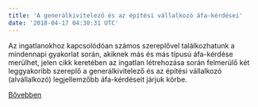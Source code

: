 ```yaml
---
title: 'A generálkivitelező és az építési vállalkozó áfa-kérdései'
date: '2018-04-17 04:30:31 UTC'
---
```


Az ingatlanokhoz kapcsolódóan számos szereplővel találkozhatunk a mindennapi gyakorlat során, akiknek más és más típusú áfa-kérdése merülhet, jelen cikk keretében az ingatlan létrehozása során felmerülő két leggyakoribb szereplő a generálkivitelező és az építési vállalkozó (alvállalkozó) legjellemzőbb áfa-kérdéseit járjuk körbe.


[Bővebben](https://ift.tt/2vl4Voi)
